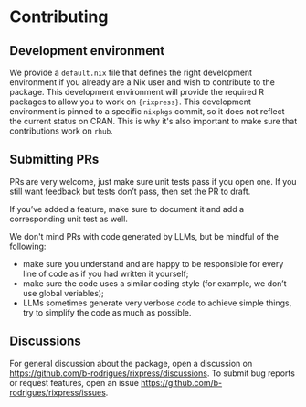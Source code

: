 # Contributing

## Development environment

We provide a `default.nix` file that defines the right development environment
if you already are a Nix user and wish to contribute to the package. This
development environment will provide the required R packages to allow you to
work on `{rixpress}`. This development environment is pinned to a specific `nixpkgs`
commit, so it does not reflect the current status on CRAN. This is why it's also
important to make sure that contributions work on `rhub`.

## Submitting PRs

PRs are very welcome, just make sure unit tests pass if you open one. If you still
want feedback but tests don’t pass, then set the PR to draft.

If you’ve added a feature, make sure to document it and add a corresponding unit test
as well.

We don't mind PRs with code generated by LLMs, but be mindful of the following:

- make sure you understand and are happy to be responsible for every line of code as if you had written it yourself;
- make sure the code uses a similar coding style (for example, we don’t use global veriables);
- LLMs sometimes generate very verbose code to achieve simple things, try to simplify the code as much as possible.

## Discussions

For general discussion about the package, open a discussion on
<https://github.com/b-rodrigues/rixpress/discussions>. To submit bug reports or
request features, open an issue <https://github.com/b-rodrigues/rixpress/issues>.
